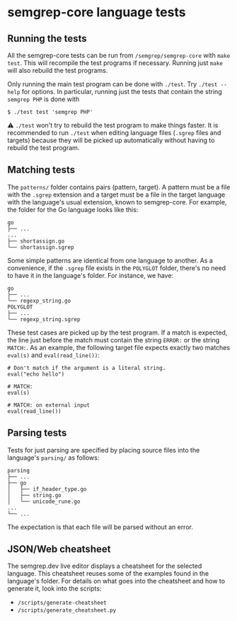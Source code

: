 semgrep-core language tests
==

Running the tests
--

All the semgrep-core tests can be run from `/semgrep/semgrep-core`
with `make test`. This will recompile the test programs if necessary.
Running just `make` will also rebuild the test programs.

Only running the main test program can be done with `./test`. Try
`./test --help` for options. In particular, running just the tests
that contain the string `semgrep PHP` is done with
```
$ ./test test 'semgrep PHP'
```

⚠️ `./test` won't try to rebuild the test program to make things
faster. It is recommended to run `./test` when editing language files
(`.sgrep` files and targets) because they will be picked up
automatically without having to rebuild the test program.

Matching tests
--

The `patterns/` folder contains pairs (pattern, target). A pattern must be a file with
the `.sgrep` extension and a target must be a file in the target
language with the language's usual extension, known to semgrep-core.
For example, the folder for the Go language looks like this:

```
go
├── ...
...
├── shortassign.go
└── shortassign.sgrep
```

Some simple patterns are identical from one language to
another. As a convenience, if the `.sgrep` file exists in the
`POLYGLOT` folder, there's no need to have it in the language's
folder. For instance, we have:

```
go
├── ...
└── regexp_string.go
POLYGLOT
├── ...
└── regexp_string.sgrep
```

These test cases are picked up by the test program. If a match is
expected, the line just before the match must contain the string `ERROR:` or
the string `MATCH:`. As an example, the following target file expects
exactly two matches `eval(s)` and `eval(read_line())`:

```
# Don't match if the argument is a literal string.
eval("echo hello")

# MATCH:
eval(s)

# MATCH: on external input
eval(read_line())
```

Parsing tests
--

Tests for just parsing are specified by placing source files into the
language's `parsing/` as follows:

```
parsing
├── ...
├── go
│   ├── if_header_type.go
│   ├── string.go
│   └── unicode_rune.go
...
└── ...
```

The expectation is that each file will be parsed without an error.

JSON/Web cheatsheet
--

The semgrep.dev live editor displays a cheatsheet for the selected
language. This cheatsheet reuses some of the examples found in the
language's folder. For details on what goes into the cheatsheet and
how to generate it, look into the scripts:

- `/scripts/generate-cheatsheet`
- `/scripts/generate_cheatsheet.py`
